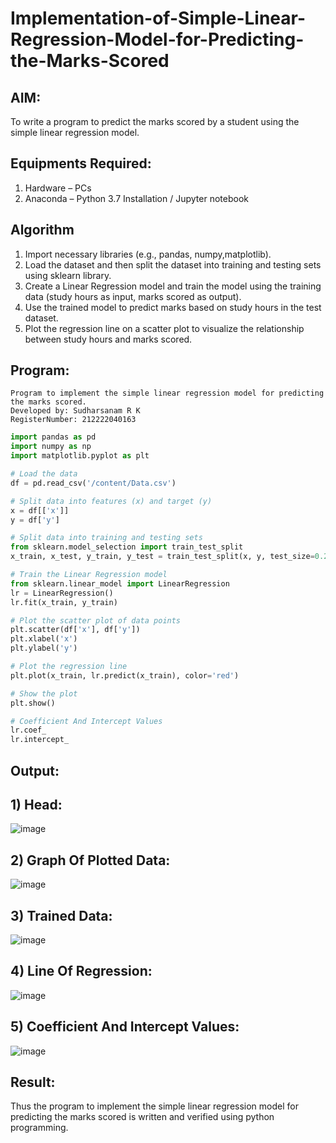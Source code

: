 # Implementation-of-Simple-Linear-Regression-Model-for-Predicting-the-Marks-Scored
## AIM:
To write a program to predict the marks scored by a student using the simple linear regression model.

## Equipments Required:
1. Hardware – PCs
2. Anaconda – Python 3.7 Installation / Jupyter notebook

## Algorithm
1. Import necessary libraries (e.g., pandas, numpy,matplotlib).
2. Load the dataset and then split the dataset into training and testing sets using sklearn library.
3. Create a Linear Regression model and train the model using the training data (study hours as input, marks scored as output).
4. Use the trained model to predict marks based on study hours in the test dataset.
5. Plot the regression line on a scatter plot to visualize the relationship between study hours and marks scored.

## Program:
```
Program to implement the simple linear regression model for predicting the marks scored.
Developed by: Sudharsanam R K
RegisterNumber: 212222040163
```
```python
import pandas as pd
import numpy as np
import matplotlib.pyplot as plt

# Load the data
df = pd.read_csv('/content/Data.csv')

# Split data into features (x) and target (y)
x = df[['x']]
y = df['y']

# Split data into training and testing sets
from sklearn.model_selection import train_test_split
x_train, x_test, y_train, y_test = train_test_split(x, y, test_size=0.2, random_state=0)

# Train the Linear Regression model
from sklearn.linear_model import LinearRegression
lr = LinearRegression()
lr.fit(x_train, y_train)

# Plot the scatter plot of data points
plt.scatter(df['x'], df['y'])
plt.xlabel('x')
plt.ylabel('y')

# Plot the regression line
plt.plot(x_train, lr.predict(x_train), color='red')

# Show the plot
plt.show()

# Coefficient And Intercept Values
lr.coef_
lr.intercept_
```

## Output:
## 1) Head:
![image](https://github.com/SudharsanamRK/Implementation-of-Simple-Linear-Regression-Model-for-Predicting-the-Marks-Scored/assets/115523484/6b59b3e2-01c6-4c0e-b3dd-4c3d789d4f49)

## 2) Graph Of Plotted Data:
![image](https://github.com/SudharsanamRK/Implementation-of-Simple-Linear-Regression-Model-for-Predicting-the-Marks-Scored/assets/115523484/2728b20d-789a-42a9-aa87-fbbf4cafa8bb)

## 3) Trained Data:
![image](https://github.com/SudharsanamRK/Implementation-of-Simple-Linear-Regression-Model-for-Predicting-the-Marks-Scored/assets/115523484/dac31c12-c153-4497-a476-d360590a7ff0)

## 4) Line Of Regression:
![image](https://github.com/SudharsanamRK/Implementation-of-Simple-Linear-Regression-Model-for-Predicting-the-Marks-Scored/assets/115523484/0860b80a-f747-49f2-916c-3ccb440cf8f7)

## 5) Coefficient And Intercept Values:
![image](https://github.com/SudharsanamRK/Implementation-of-Simple-Linear-Regression-Model-for-Predicting-the-Marks-Scored/assets/115523484/c418f0d5-6ae5-4f11-88d2-f2c84f7de37b)

## Result:
Thus the program to implement the simple linear regression model for predicting the marks scored is written and verified using python programming.
